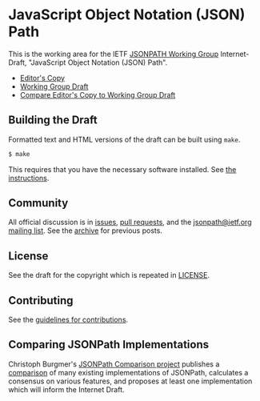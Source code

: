 # JavaScript Object Notation (JSON) Path

This is the working area for the IETF [JSONPATH Working Group](https://datatracker.ietf.org/wg/jsonpath/documents/) Internet-Draft, "JavaScript Object Notation (JSON) Path".

* [Editor's Copy](https://ietf-wg-jsonpath.github.io/draft-ietf-jsonpath-base/#go.draft-ietf-jsonpath-base.html)
* [Working Group Draft](https://datatracker.ietf.org/doc/html/draft-ietf-jsonpath-base)
* [Compare Editor's Copy to Working Group Draft](https://ietf-wg-jsonpath.github.io/draft-ietf-jsonpath-base/#go.draft-ietf-jsonpath-base.diff)

## Building the Draft

Formatted text and HTML versions of the draft can be built using `make`.

```sh
$ make
```

This requires that you have the necessary software installed.  See
[the instructions](https://github.com/martinthomson/i-d-template/blob/master/doc/SETUP.md).

## Community

All official discussion is in [issues](https://github.com/ietf-wg-jsonpath/draft-ietf-jsonpath-base/issues),
[pull requests](https://github.com/ietf-wg-jsonpath/draft-ietf-jsonpath-base/pulls), and the [jsonpath@ietf.org mailing list](https://www.ietf.org/mailman/listinfo/jsonpath).
See the [archive](https://mailarchive.ietf.org/arch/browse/jsonpath/) for previous posts.

## License

See the draft for the copyright which is repeated in [LICENSE](./LICENSE).

## Contributing

See the
[guidelines for contributions](https://github.com/ietf-wg-jsonpath/draft-ietf-jsonpath-base/blob/main/CONTRIBUTING.md).

## Comparing JSONPath Implementations

Christoph Burgmer's [JSONPath Comparison project](https://github.com/cburgmer/json-path-comparison)
publishes a [comparison](https://cburgmer.github.io/json-path-comparison/) of many existing
implementations of JSONPath, calculates a consensus on various features, and proposes at least one
implementation which will inform the Internet Draft.
